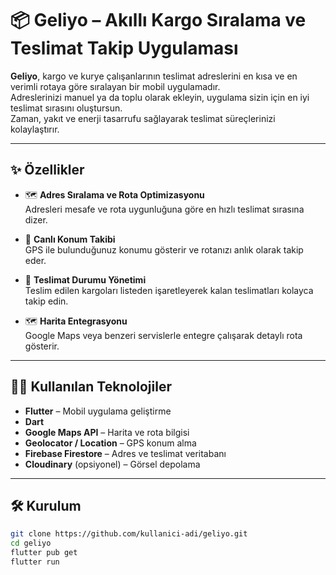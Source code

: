 # 📦 Geliyo – Akıllı Kargo Sıralama ve Teslimat Takip Uygulaması

**Geliyo**, kargo ve kurye çalışanlarının teslimat adreslerini en kısa ve en verimli rotaya göre sıralayan bir mobil uygulamadır.  
Adreslerinizi manuel ya da toplu olarak ekleyin, uygulama sizin için en iyi teslimat sırasını oluştursun.  
Zaman, yakıt ve enerji tasarrufu sağlayarak teslimat süreçlerinizi kolaylaştırır.

---

## ✨ Özellikler

- 🗺️ **Adres Sıralama ve Rota Optimizasyonu**  
  Adresleri mesafe ve rota uygunluğuna göre en hızlı teslimat sırasına dizer.

- 📍 **Canlı Konum Takibi**  
  GPS ile bulunduğunuz konumu gösterir ve rotanızı anlık olarak takip eder.

- 📌 **Teslimat Durumu Yönetimi**  
  Teslim edilen kargoları listeden işaretleyerek kalan teslimatları kolayca takip edin.

- 🗺️ **Harita Entegrasyonu**  
  Google Maps veya benzeri servislerle entegre çalışarak detaylı rota gösterir.

---

## 🧑‍💻 Kullanılan Teknolojiler

- **Flutter** – Mobil uygulama geliştirme
- **Dart**
- **Google Maps API** – Harita ve rota bilgisi
- **Geolocator / Location** – GPS konum alma
- **Firebase Firestore** – Adres ve teslimat veritabanı
- **Cloudinary** (opsiyonel) – Görsel depolama

---

## 🛠️ Kurulum

```bash
git clone https://github.com/kullanici-adi/geliyo.git
cd geliyo
flutter pub get
flutter run
